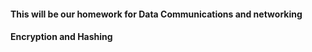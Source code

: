 #### This will be our homework for Data Communications and networking
#### Encryption and Hashing
####